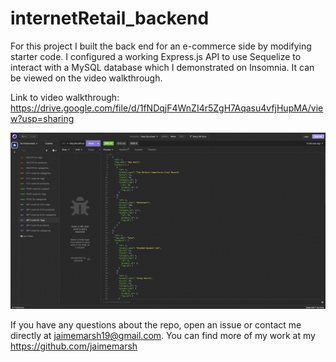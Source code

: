 # internetRetail_backend
For this project I built the back end for an e-commerce side by modifying starter code. I configured a working Express.js API to use Sequelize to interact with a MySQL database which I demonstrated on Insomnia. It can be viewed on the video walkthrough.

Link to video walkthrough: https://drive.google.com/file/d/1fNDqjF4WnZI4r5ZgH7Aqasu4vfjHupMA/view?usp=sharing

<img src="./assets/screenshot.png">

If you have any questions about the repo, open an issue or contact me directly at jaimemarsh19@gmail.com. You can find more of my work at my https://github.com/jaimemarsh